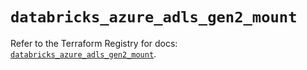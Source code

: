 # `databricks_azure_adls_gen2_mount`

Refer to the Terraform Registry for docs: [`databricks_azure_adls_gen2_mount`](https://registry.terraform.io/providers/databricks/databricks/1.45.0/docs/resources/azure_adls_gen2_mount).
